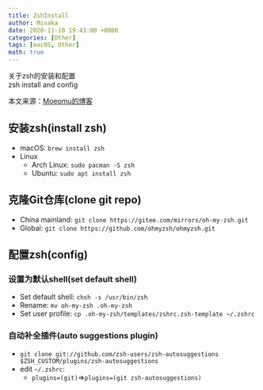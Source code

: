 ```yaml
---
title: ZshInstall
author: Misaka
date: 2020-11-10 19:43:00 +0800
categories: [Other]
tags: [macOS, Other]
math: true
---
```


关于zsh的安装和配置  
zsh install and config

本文来源：[Moeomu的博客](/posts/ZshInstall/)

## 安装zsh(install zsh)

- macOS: `brew install zsh`
- Linux
  - Arch Linux: `sudo pacman -S zsh`
  - Ubuntu: `sudo apt install zsh`

## 克隆Git仓库(clone git repo)

- China mainland: `git clone https://gitee.com/mirrors/oh-my-zsh.git`
- Global: `git clone https://github.com/ohmyzsh/ohmyzsh.git`

## 配置zsh(config)

### 设置为默认shell(set default shell)

- Set default shell: `chsh -s /usr/bin/zsh`
- Rename: `mv oh-my-zsh .oh-my-zsh`
- Set user profile: `cp .oh-my-zsh/templates/zshrc.zsh-template ~/.zshrc`

### 自动补全插件(auto suggestions plugin)

- `git clone git://github.com/zsh-users/zsh-autosuggestions $ZSH_CUSTOM/plugins/zsh-autosuggestions`
- edit `~/.zshrc`:
  - `plugins=(git)`=>`plugins=(git zsh-autosuggestions)`
